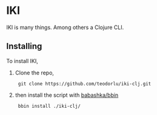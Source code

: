# IKI

IKI is many things.
Among others a Clojure CLI.

## Installing

To install IKI,

1. Clone the repo,

        git clone https://github.com/teodorlu/iki-clj.git
        
2. then install the script with [babashka/bbin][babashka-bbin]

        bbin install ./iki-clj/

[babashka-bbin]: https://github.com/babashka/bbin
